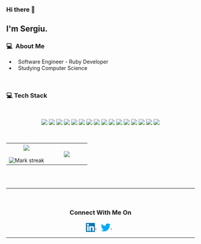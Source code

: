 ### Hi there 👋

## I'm Sergiu.

### 💻 &nbsp;About Me 

- &nbsp; Software Engineer - Ruby Developer
- &nbsp; Studying Computer Science
<br>

### 💻 Tech Stack
<br>

<p align="center">
  <img src="https://cdn.jsdelivr.net/gh/devicons/devicon/icons/python/python-original.svg"  style="height: 4rem"/>
  <img src="https://cdn.jsdelivr.net/gh/devicons/devicon/icons/ruby/ruby-original-wordmark.svg" style="height: 4rem; background-color:white"/>
  <img src="https://cdn.jsdelivr.net/gh/devicons/devicon/icons/elixir/elixir-original.svg" style="height: 4rem; background-color:white"/>
  <img src="https://cdn.jsdelivr.net/gh/devicons/devicon/icons/go/go-original.svg" style="height: 4rem; background-color:white"/>
  <img src="https://cdn.jsdelivr.net/gh/devicons/devicon/icons/rust/rust-original-wordmark.svg" style="height: 4rem; background-color:white"/>
  <img src="https://cdn.jsdelivr.net/gh/devicons/devicon/icons/haskell/haskell-original.svg" style="height: 4rem; background-color:white"/>
  <img src="https://cdn.jsdelivr.net/gh/devicons/devicon/icons/fastapi/fastapi-original.svg"  style="height: 4rem"/>
  <img src="https://cdn.jsdelivr.net/gh/devicons/devicon/icons/docker/docker-original-wordmark.svg"  style="height: 4rem"/>
  <img src="https://cdn.jsdelivr.net/gh/devicons/devicon/icons/mysql/mysql-original-wordmark.svg"  style="height: 4rem"/>
  <img src="https://cdn.jsdelivr.net/gh/devicons/devicon/icons/postgresql/postgresql-original-wordmark.svg"  style="height: 4rem"/>
  <img src="https://cdn.jsdelivr.net/gh/devicons/devicon/icons/flask/flask-original.svg"  style="height: 4rem; bg-color:white"/>
  <img src="https://cdn.jsdelivr.net/gh/devicons/devicon/icons/mongodb/mongodb-original-wordmark.svg" style="height: 4rem; background-color:white"/>
  <img src="https://cdn.jsdelivr.net/gh/devicons/devicon/icons/html5/html5-original-wordmark.svg" style="height: 4rem"/>
  <img src="https://cdn.jsdelivr.net/gh/devicons/devicon/icons/bootstrap/bootstrap-plain-wordmark.svg"  style="height: 4rem"/>
  <img src="https://cdn.jsdelivr.net/gh/devicons/devicon/icons/git/git-plain.svg" style="height: 4rem"/>
  <img src="https://cdn.jsdelivr.net/gh/devicons/devicon/icons/github/github-original-wordmark.svg" style="height: 4rem; background-color:white"/>
</p>
<br>

<table border="0" align="center">
  <tr border="0">
    <td width="50%" align="center">
      <img  align="center"  src="https://github-readme-stats.vercel.app/api?username=SergiuLupaiescu&theme=tokyonight&show_icons=true&count_private=true" />
      <br></br>
      <img  title="🔥 Get streak stats for your profile at git.io/streak-stats" alt="Mark streak" src="https://github-readme-streak-stats.herokuapp.com/?user=SergiuLupaiescu&theme=dark&hide_border=true" />
    </td>
    <td width="50%" align="center">
      <img  align="center"  src="https://github-readme-stats.vercel.app/api/top-langs/?username=SergiuLupaiescu&theme=tokyonight&show_icons=true&count_private=true" />
    </td>
  </tr>
</table>
<br>

<br>
 <hr>
 <br>

  <div align="center">
  <h3><b>Connect With Me On</b></h3>
  </div>
<p align="center">
<a href="https://www.linkedin.com/in/sergiu-lupaiescu/" target="_blank">
  <img align="center" alt="Linkedin" width="24px" src="https://github.com/SatYu26/SatYu26/blob/master/Assets/Linkedin.svg" />
</a> &nbsp;&nbsp;
<a href="https://twitter.com/sergiuxg" target="_blank">
  <img align="center" alt="Twitter" width="26px" src="https://github.com/SatYu26/SatYu26/blob/master/Assets/Twitter.svg" />
</a> &nbsp;&nbsp;

<br>

------
